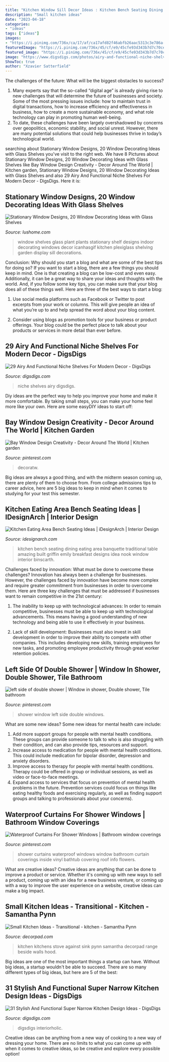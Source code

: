 ```yaml
---
title: "Kitchen Window Sill Decor Ideas : Kitchen Bench Seating Dining Eating Area Banquette Traditional Table Amazing Built Griffin Emily Breakfast Designs Idea Nook Window Interior Binscarth"
description: "Small kitchen ideas"
date: "2023-04-18"
categories:
- "ideas"
tags: ["ideas"]
images:
- "https://i.pinimg.com/736x/ca/17/af/ca17afd82f46abfb26aac5313c3e786a--double-shower-left.jpg"
featuredImage: "https://i.pinimg.com/736x/45/cf/e9/45cfe93d343b7d7c70ce7523ffa6955a.jpg"
featured_image: "https://i.pinimg.com/736x/45/cf/e9/45cfe93d343b7d7c70ce7523ffa6955a.jpg"
image: "https://www.digsdigs.com/photos/airy-and-functional-niche-shelves-for-modern-decor-1.jpg"
ShowToc: true
author: "Xzavier Satterfield"
---
```



The challenges of the future: What will be the biggest obstacles to success?
1. Many experts say that the so-called “digital age” is already giving rise to new challenges that will determine the future of businesses and society. Some of the most pressing issues include: how to maintain trust in digital transactions, how to increase efficiency and effectiveness in business, how to create a more sustainable economy, and what role technology can play in promoting human well-being.
2. To date, these challenges have been largely overshadowed by concerns over geopolitics, economic stability, and social unrest. However, there are many potential solutions that could help businesses thrive in today’s technological world.

	

		
searching about Stationary Window Designs, 20 Window Decorating Ideas with Glass Shelves you've visit to the right web. We have 8 Pictures about Stationary Window Designs, 20 Window Decorating Ideas with Glass Shelves like Bay Window Design Creativity - Decor Around The World | Kitchen garden, Stationary Window Designs, 20 Window Decorating Ideas with Glass Shelves and also 29 Airy And Functional Niche Shelves For Modern Decor - DigsDigs. Here it is:
		
    
## Stationary Window Designs, 20 Window Decorating Ideas With Glass Shelves

<img loading=lazy src="https://www.lushome.com/wp-content/uploads/2014/04/window-decorating-ideas-glass-shelves-design-ideas-7.jpg" onerror="this.onerror=null;this.src='https://tse1.mm.bing.net/th?id=OIP.Bq0ot2Yyx22_uI0_af4VBgAAAA&amp;pid=15.1';" alt="Stationary Window Designs, 20 Window Decorating Ideas with Glass Shelves">

_Source: lushome.com_

>window shelves glass plant plants stationary shelf designs indoor decorating windows decor icanhasgif kitchen plexiglass shelving garden display sill decorations. 

	

Conclusion: Why should you start a blog and what are some of the best tips for doing so?
If you want to start a blog, there are a few things you should keep in mind. One is that creating a blog can be low-cost and even easy. Additionally, it can be a great way to share your ideas and thoughts with the world. And, if you follow some key tips, you can make sure that your blog does all of these things well. Here are three of the best ways to start a blog:
1. Use social media platforms such as Facebook or Twitter to post excerpts from your work or columns. This will give people an idea of what you’re up to and help spread the word about your blog content.

2. Consider using blogs as promotion tools for your business or product offerings. Your blog could be the perfect place to talk about your products or services in more detail than ever before.

    
## 29 Airy And Functional Niche Shelves For Modern Decor - DigsDigs

<img loading=lazy src="https://www.digsdigs.com/photos/airy-and-functional-niche-shelves-for-modern-decor-1.jpg" onerror="this.onerror=null;this.src='https://tse1.mm.bing.net/th?id=OIP.nQyWyZfJy4E9xXYDVbPaagHaLL&amp;pid=15.1';" alt="29 Airy And Functional Niche Shelves For Modern Decor - DigsDigs">

_Source: digsdigs.com_

>niche shelves airy digsdigs. 

	

Diy ideas are the perfect way to help you improve your home and make it more comfortable. By taking small steps, you can make your home feel more like your own. Here are some easyDIY ideas to start off: 

    
## Bay Window Design Creativity - Decor Around The World | Kitchen Garden

<img loading=lazy src="https://i.pinimg.com/736x/45/cf/e9/45cfe93d343b7d7c70ce7523ffa6955a.jpg" onerror="this.onerror=null;this.src='https://tse2.mm.bing.net/th?id=OIP.8ZB4Vl2AkRPWnQZOJ8q7bQHaMP&amp;pid=15.1';" alt="Bay Window Design Creativity - Decor Around The World | Kitchen garden">

_Source: pinterest.com_

>decoratw. 

	

Big ideas are always a good thing, and with the midterm season coming up, there are plenty of them to choose from. From college admissions tips to career advice, here are 5 big ideas to keep in mind when it comes to studying for your test this semester.

    
## Kitchen Eating Area Bench Seating Ideas | IDesignArch | Interior Design

<img loading=lazy src="http://www.idesignarch.com/wp-content/uploads/Kitchen-Bench-Seating-Ideas_8.jpg" onerror="this.onerror=null;this.src='https://tse2.mm.bing.net/th?id=OIP.Ti7eAF9qtKxf-H3s9y6HzAHaJ4&amp;pid=15.1';" alt="Kitchen Eating Area Bench Seating Ideas | iDesignArch | Interior Design">

_Source: idesignarch.com_

>kitchen bench seating dining eating area banquette traditional table amazing built griffin emily breakfast designs idea nook window interior binscarth. 

	

Challenges faced by innovation: What must be done to overcome these challenges?
Innovation has always been a challenge for businesses. However, the challenges faced by innovation have become more complex and require greater commitment from businesses in order to overcome them. Here are three key challenges that must be addressed if businesses want to remain competitive in the 21st century:
1. The inability to keep up with technological advances: In order to remain competitive, businesses must be able to keep up with technological advancements. This means having a good understanding of new technology and being able to use it effectively in your business.

2. Lack of skill development: Businesses must also invest in skill development in order to improve their ability to compete with other companies. This includes developing new skills, training employees for new tasks, and promoting employee productivity through great worker retention policies.


    
## Left Side Of Double Shower | Window In Shower, Double Shower, Tile Bathroom

<img loading=lazy src="https://i.pinimg.com/736x/ca/17/af/ca17afd82f46abfb26aac5313c3e786a--double-shower-left.jpg" onerror="this.onerror=null;this.src='https://tse2.mm.bing.net/th?id=OIP.05o4YfSsGc94kYSyT8GZDwHaLH&amp;pid=15.1';" alt="left side of double shower | Window in shower, Double shower, Tile bathroom">

_Source: pinterest.com_

>shower window left side double windows. 

	

What are some new ideas?
Some new ideas for mental health care include:
1. Add more support groups for people with mental health conditions. These groups can provide someone to talk to who is also struggling with their condition, and can also provide tips, resources and support.
2. Increase access to medication for people with mental health conditions. This could include medication for bipolar disorder, depression and anxiety disorders.
3. Improve access to therapy for people with mental health conditions. Therapy could be offered in group or individual sessions, as well as video or face-to-face meetings.
4. Expand access to services that focus on prevention of mental health problems in the future. Prevention services could focus on things like eating healthy foods and exercising regularly, as well as finding support groups and talking to professionals about your concerns).

    
## Waterproof Curtains For Shower Windows | Bathroom Window Coverings

<img loading=lazy src="https://i.pinimg.com/736x/60/e6/f7/60e6f79df25941ed6822a404d7a25121.jpg" onerror="this.onerror=null;this.src='https://tse2.mm.bing.net/th?id=OIP.kr2QiJ_UU2KLcks8TShXYAHaJ3&amp;pid=15.1';" alt="Waterproof Curtains For Shower Windows | Bathroom window coverings">

_Source: pinterest.com_

>shower curtains waterproof windows window bathroom curtain coverings inside vinyl bathtub covering roof info flowers. 

	

What are creative ideas?
Creative ideas are anything that can be done to improve a product or service. Whether it's coming up with new ways to sell a product, coming up with an idea for a new business venture, or coming up with a way to improve the user experience on a website, creative ideas can make a big impact.

    
## Small Kitchen Ideas - Transitional - Kitchen - Samantha Pynn

<img loading=lazy src="https://cdn.decorpad.com/photos/2014/03/03/2b33ffcf3559.jpg" onerror="this.onerror=null;this.src='https://tse4.mm.bing.net/th?id=OIP.oO509OC2ACZ-7dG6y9z1JQAAAA&amp;pid=15.1';" alt="Small Kitchen Ideas - Transitional - kitchen - Samantha Pynn">

_Source: decorpad.com_

>kitchen kitchens stove against sink pynn samantha decorpad range beside walls hood. 

	

Big ideas are one of the most important things a startup can have. Without big ideas, a startup wouldn't be able to succeed. There are so many different types of big ideas, but here are 5 of the best: 

    
## 31 Stylish And Functional Super Narrow Kitchen Design Ideas - DigsDigs

<img loading=lazy src="https://www.digsdigs.com/photos/stylish-and-functional-narrow-kitchen-design-ideas-12-554x834.jpg" onerror="this.onerror=null;this.src='https://tse2.mm.bing.net/th?id=OIP.Mfz5NgFu7gYU9TNfhJ85jwHaLJ&amp;pid=15.1';" alt="31 Stylish And Functional Super Narrow Kitchen Design Ideas - DigsDigs">

_Source: digsdigs.com_

>digsdigs interiorholic. 

	

Creative ideas can be anything from a new way of cooking to a new way of dressing your home. There are no limits to what you can come up with when it comes to creative ideas, so be creative and explore every possible option!

